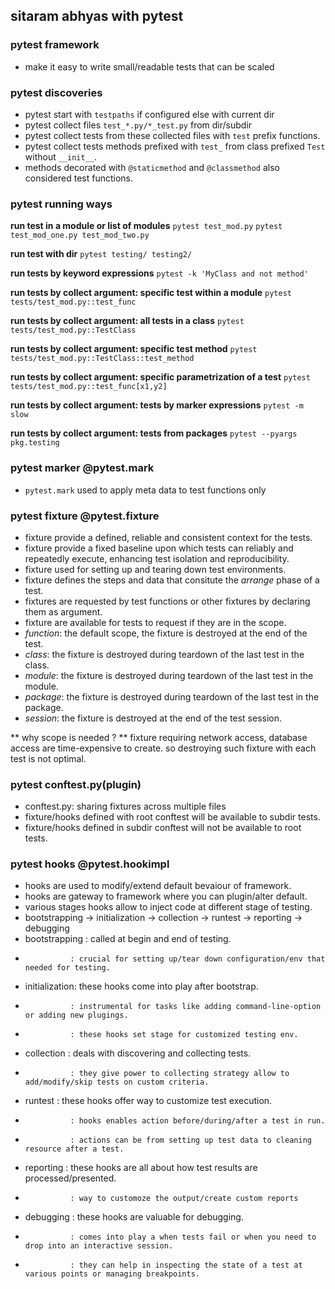 ## sitaram abhyas with pytest

### pytest framework
- make it easy to write small/readable tests that can be scaled

### pytest discoveries
- pytest start with `testpaths` if configured else with current dir
- pytest collect files `test_*.py/*_test.py` from dir/subdir
- pytest collect tests from these collected files with `test` prefix functions.
- pytest collect tests methods prefixed with `test_` from class prefixed `Test` without `__init__`.
- methods decorated with `@staticmethod` and `@classmethod` also considered test functions.

### pytest running ways

**run test in a module or list of modules**
`pytest test_mod.py`
`pytest test_mod_one.py test_mod_two.py`

**run test with dir**
`pytest testing/ testing2/`

**run tests by keyword expressions**
`pytest -k 'MyClass and not method'`

**run tests by collect argument: specific test within a module**
`pytest tests/test_mod.py::test_func`

**run tests by collect argument: all tests in a class**
`pytest tests/test_mod.py::TestClass`

**run tests by collect argument: specific test method**
`pytest tests/test_mod.py::TestClass::test_method`

**run tests by collect argument: specific parametrization of a test**
`pytest tests/test_mod.py::test_func[x1,y2]`

**run tests by collect argument: tests by marker expressions**
`pytest -m slow`

**run tests by collect argument:  tests from packages**
`pytest --pyargs pkg.testing`


### pytest marker @pytest.mark
- `pytest.mark` used to apply meta data to test functions only


### pytest fixture @pytest.fixture
- fixture provide a defined, reliable and consistent context for the tests.
- fixture provide a fixed baseline upon which tests can reliably and repeatedly execute, enhancing test isolation and reproducibility.
- fixture used for setting up and tearing down test environments.
- fixture defines the steps and data that consitute the *arrange* phase of a test.
- fixtures are requested by test functions or other fixtures by declaring them as argument.
- fixture are available for tests to request if they are in the scope.
- *function*: the default scope, the fixture is destroyed at the end of the test.
- *class*: the fixture is destroyed during teardown of the last test in the class.
- *module*: the fixture is destroyed during teardown of the last test in the module.
- *package*: the fixture is destroyed during teardown of the last test in the package.
- *session*: the fixture is destroyed at the end of the test session.

** why scope is needed ? **
fixture requiring network access, database access are time-expensive to create.
so destroying such fixture with each test is not optimal.


### pytest conftest.py(plugin)
- conftest.py: sharing fixtures across multiple files
- fixture/hooks defined with root conftest will be available to subdir tests.
- fixture/hooks defined in subdir conftest will not be available to root tests.



### pytest hooks @pytest.hookimpl
- hooks are used to modify/extend default bevaiour of framework.
- hooks are gateway to framework where you can plugin/alter default.
- various stages hooks allow to inject code at different stage of testing.
- bootstrapping -> initialization -> collection -> runtest -> reporting -> debugging
- bootstrapping : called at begin and end of testing.
-               : crucial for setting up/tear down configuration/env that needed for testing.
- initialization: these hooks come into play after bootstrap.
-               : instrumental for tasks like adding command-line-option or adding new plugings.
-               : these hooks set stage for customized testing env.
- collection    : deals with discovering and collecting tests.
-               : they give power to collecting strategy allow to add/modify/skip tests on custom criteria.
- runtest       : these hooks offer way to customize test execution.
-               : hooks enables action before/during/after a test in run.
-               : actions can be from setting up test data to cleaning resource after a test.
- reporting     : these hooks are all about how test results are processed/presented.
-               : way to customoze the output/create custom reports
- debugging     : these hooks are valuable for debugging.
-               : comes into play a when tests fail or when you need to drop into an interactive session.
-               : they can help in inspecting the state of a test at various points or managing breakpoints.



